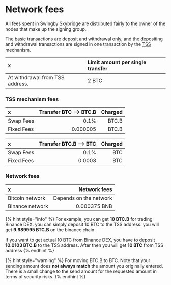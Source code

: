 # Network fees

All fees spent in Swingby Skybridge are distributed fairly to the owner of the nodes that make up the signing group.

The basic transactions are deposit and withdrawal only, and the depositing and withdrawal transactions are signed in one transaction by the [TSS](how-it-works/threshold-signature-scheme.md) mechanism.

| x                                                             | Limit amount per single transfer |
| :--- | :--- |
| At withdrawal from TSS address. | 2 BTC |

### TSS mechanism fees

| x | Transfer  BTC --&gt;  BTC.B | Charged |
| :--- | ---: | ---: |
| Swap Fees | 0.1% | BTC.B |
| Fixed Fees | 0.000005 | BTC.B |

| x | Transfer  BTC.B --&gt; BTC | Charged |
| :--- | ---: | ---: |
| Swap Fees | 0.1% | BTC |
| Fixed Fees | 0.0003 | BTC |

### Network fees

| x | Network fees |
| :--- | ---: |
| Bitcoin network | Depends on the network |
| Binance network | 0.000375 BNB |

{% hint style="info" %}
For example, you can get **10 BTC.B** for trading Binance DEX. you can simply deposit 10 BTC to the TSS address. you will get **9.989995 BTC.B** on the binance chain. 

If you want to get actual 10 BTC from Binance DEX, you have to deposit **10.0103 BTC.B** to the TSS address. After then you will get **10 BTC** from TSS address
{% endhint %}

{% hint style="warning" %}
For moving BTC.B to BTC. Note that your sending amount does **not always match** the amount you originally entered. There is a small change to the send amount for the requested amount in terms of security risks. 
{% endhint %}

